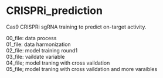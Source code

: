 # CRISPRi_prediction

Cas9 CRISPRi sgRNA training to predict on-target activity.

00_file: data process <br />
01_file: data harmonization <br />
02_file: model training round1 <br />
03_file: vaildate variable <br />
04_file; model traning with cross vaildation <br />
05_file; model traning with cross vaildation and more varaibles 
